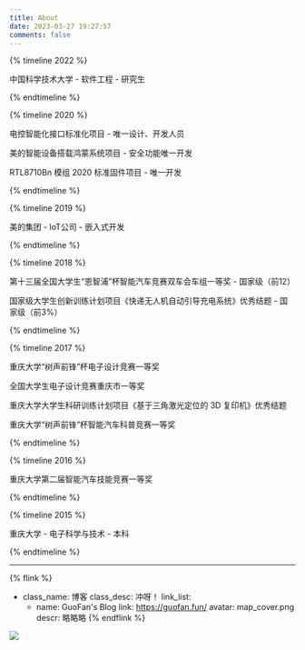 ```yaml
---
title: About
date: 2023-03-27 19:27:57
comments: false
---
```


{% timeline 2022 %}
<!-- timeline 09 -->
中国科学技术大学 - 软件工程 - 研究生
<!-- endtimeline -->
{% endtimeline %}

{% timeline 2020 %}
<!-- timeline 09 -->
电控智能化接口标准化项目 - 唯一设计、开发人员
<!-- endtimeline -->
<!-- timeline 06 -->
美的智能设备搭载鸿蒙系统项目 - 安全功能唯一开发
<!-- endtimeline -->
<!-- timeline 02 -->
RTL8710Bn 模组 2020 标准固件项目 - 唯一开发
<!-- endtimeline -->
{% endtimeline %}

{% timeline 2019 %}
<!-- timeline 07 -->
美的集团 - IoT公司 - 嵌入式开发
<!-- endtimeline -->
{% endtimeline %}

{% timeline 2018 %}
<!-- timeline 08 -->
第十三届全国大学生“恩智浦”杯智能汽车竞赛双车会车组一等奖 - 国家级（前12）
<!-- endtimeline -->
<!-- timeline 07 -->
国家级大学生创新训练计划项目《快递无人机自动引导充电系统》优秀结题 - 国家级（前3%）
<!-- endtimeline -->
{% endtimeline %}

{% timeline 2017 %}
<!-- timeline 12 -->
重庆大学“树声前锋”杯电子设计竞赛一等奖
<!-- endtimeline -->
<!-- timeline 10 -->
全国大学生电子设计竞赛重庆市一等奖
<!-- endtimeline -->
<!-- timeline 07 -->
重庆大学大学生科研训练计划项目《基于三角激光定位的 3D 复印机》优秀结题
<!-- endtimeline -->
<!-- timeline 01 -->
重庆大学“树声前锋”杯智能汽车科普竞赛一等奖
<!-- endtimeline -->
{% endtimeline %}

{% timeline 2016 %}
<!-- timeline 05 -->
重庆大学第二届智能汽车技能竞赛一等奖
<!-- endtimeline -->
{% endtimeline %}

{% timeline 2015 %}
<!-- timeline 09 -->
重庆大学 - 电子科学与技术 - 本科
<!-- endtimeline -->
{% endtimeline %}

-----------------------------------

{% flink %}
- class_name: 博客
  class_desc: 冲呀！
  link_list:
    - name: GuoFan's Blog
      link: https://guofan.fun/
      avatar: map_cover.png
      descr: 略略略
{% endflink %}

![](map_cover.png)